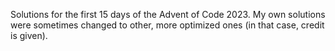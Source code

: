 Solutions for the first 15 days of the Advent of Code 2023. My own solutions were sometimes changed to other, more optimized ones (in that case, credit is given). 
